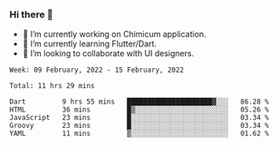 ### Hi there 👋

<!--
**devcat37/devcat37** is a ✨ _special_ ✨ repository because its `README.md` (this file) appears on your GitHub profile.-->


- 🔭 I’m currently working on Chimicum application.
- 🌱 I’m currently learning Flutter/Dart.
- 👯 I’m looking to collaborate with UI designers.
<!-- - 🤔 I’m looking for help with ... -->

<!--START_SECTION:waka-->
```text
Week: 09 February, 2022 - 15 February, 2022

Total: 11 hrs 29 mins

Dart         9 hrs 55 mins   █████████████████████▓░░░   86.28 % 
HTML         36 mins         █▒░░░░░░░░░░░░░░░░░░░░░░░   05.26 % 
JavaScript   23 mins         █░░░░░░░░░░░░░░░░░░░░░░░░   03.34 % 
Groovy       23 mins         █░░░░░░░░░░░░░░░░░░░░░░░░   03.34 % 
YAML         11 mins         ▒░░░░░░░░░░░░░░░░░░░░░░░░   01.62 % 
```
<!--END_SECTION:waka-->
